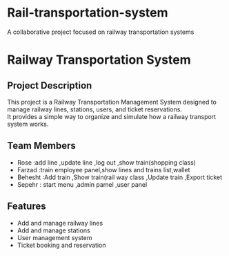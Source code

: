 # Rail-transportation-system
A collaborative project focused on railway transportation systems
# Railway Transportation System

## Project Description
This project is a Railway Transportation Management System designed to manage railway lines, stations, users, and ticket reservations.  
It provides a simple way to organize and simulate how a railway transport system works.

## Team Members
- Rose :add line ,update line ,log out ,show train(shopping class)
- Farzad :train employee panel,show lines and trains list,wallet 
- Behesht :Add train ,Show train(rail way class ,Update train ,Export ticket 
- Sepehr : start menu ,admin pamel ,user panel  
## Features
- Add and manage railway lines  
- Add and manage stations  
- User management system  
- Ticket booking and reservation
